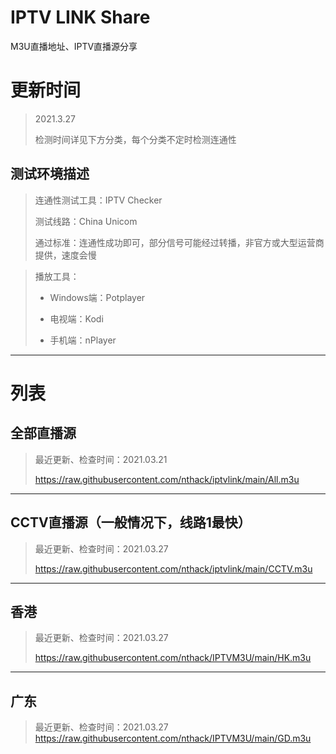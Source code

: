 # IPTV LINK Share
M3U直播地址、IPTV直播源分享

# 更新时间
> 2021.3.27
> 
> 检测时间详见下方分类，每个分类不定时检测连通性



## 测试环境描述
> 连通性测试工具：IPTV Checker 
> 
> 测试线路：China Unicom
> 
> 通过标准：连通性成功即可，部分信号可能经过转播，非官方或大型运营商提供，速度会慢



> 播放工具：
> 
> * Windows端：Potplayer
> 
> * 电视端：Kodi
> 
> * 手机端：nPlayer


---

# 列表
## 全部直播源
> 最近更新、检查时间：2021.03.21
> 
> https://raw.githubusercontent.com/nthack/iptvlink/main/All.m3u

---

## CCTV直播源（一般情况下，线路1最快）
> 最近更新、检查时间：2021.03.27
> 
> https://raw.githubusercontent.com/nthack/iptvlink/main/CCTV.m3u

---

## 香港
> 最近更新、检查时间：2021.03.27
> 
> https://raw.githubusercontent.com/nthack/IPTVM3U/main/HK.m3u

---

## 广东
> 最近更新、检查时间：2021.03.27
> https://raw.githubusercontent.com/nthack/IPTVM3U/main/GD.m3u



